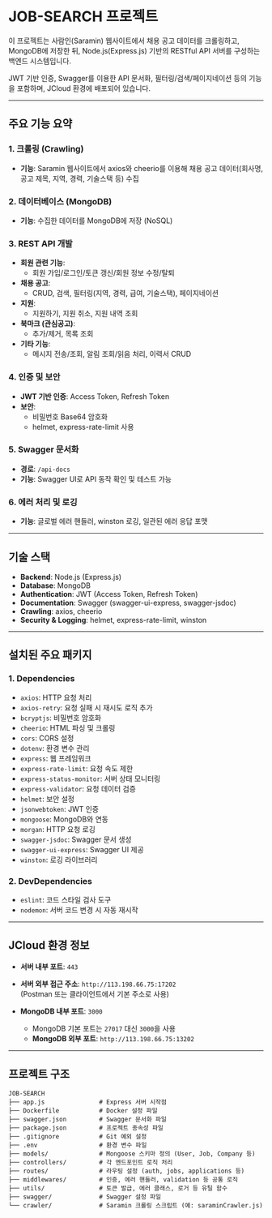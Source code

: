 # JOB-SEARCH 프로젝트

이 프로젝트는 사람인(Saramin) 웹사이트에서 채용 공고 데이터를 크롤링하고, MongoDB에 저장한 뒤, Node.js(Express.js) 기반의 RESTful API 서버를 구성하는 백엔드 시스템입니다. 

JWT 기반 인증, Swagger를 이용한 API 문서화, 필터링/검색/페이지네이션 등의 기능을 포함하며, JCloud 환경에 배포되어 있습니다.

---

## 주요 기능 요약

### 1. 크롤링 (Crawling)
- **기능**: Saramin 웹사이트에서 axios와 cheerio를 이용해 채용 공고 데이터(회사명, 공고 제목, 지역, 경력, 기술스택 등) 수집

### 2. 데이터베이스 (MongoDB)
- **기능**: 수집한 데이터를 MongoDB에 저장 (NoSQL)

### 3. REST API 개발
- **회원 관련 기능**:
  - 회원 가입/로그인/토큰 갱신/회원 정보 수정/탈퇴
- **채용 공고**:
  - CRUD, 검색, 필터링(지역, 경력, 급여, 기술스택), 페이지네이션
- **지원**:
  - 지원하기, 지원 취소, 지원 내역 조회
- **북마크 (관심공고)**:
  - 추가/제거, 목록 조회
- **기타 기능**:
  - 메시지 전송/조회, 알림 조회/읽음 처리, 이력서 CRUD

### 4. 인증 및 보안
- **JWT 기반 인증**: Access Token, Refresh Token
- **보안**: 
  - 비밀번호 Base64 암호화
  - helmet, express-rate-limit 사용

### 5. Swagger 문서화
- **경로**: `/api-docs`
- **기능**: Swagger UI로 API 동작 확인 및 테스트 가능

### 6. 에러 처리 및 로깅
- **기능**: 글로벌 에러 핸들러, winston 로깅, 일관된 에러 응답 포맷

---

## 기술 스택

- **Backend**: Node.js (Express.js)
- **Database**: MongoDB
- **Authentication**: JWT (Access Token, Refresh Token)
- **Documentation**: Swagger (swagger-ui-express, swagger-jsdoc)
- **Crawling**: axios, cheerio
- **Security & Logging**: helmet, express-rate-limit, winston

---

## 설치된 주요 패키지

### 1. **Dependencies**
- `axios`: HTTP 요청 처리
- `axios-retry`: 요청 실패 시 재시도 로직 추가
- `bcryptjs`: 비밀번호 암호화
- `cheerio`: HTML 파싱 및 크롤링
- `cors`: CORS 설정
- `dotenv`: 환경 변수 관리
- `express`: 웹 프레임워크
- `express-rate-limit`: 요청 속도 제한
- `express-status-monitor`: 서버 상태 모니터링
- `express-validator`: 요청 데이터 검증
- `helmet`: 보안 설정
- `jsonwebtoken`: JWT 인증
- `mongoose`: MongoDB와 연동
- `morgan`: HTTP 요청 로깅
- `swagger-jsdoc`: Swagger 문서 생성
- `swagger-ui-express`: Swagger UI 제공
- `winston`: 로깅 라이브러리

### 2. **DevDependencies**
- `eslint`: 코드 스타일 검사 도구
- `nodemon`: 서버 코드 변경 시 자동 재시작

---

## JCloud 환경 정보

- **서버 내부 포트**: `443`
- **서버 외부 접근 주소**: `http://113.198.66.75:17202`  
  (Postman 또는 클라이언트에서 기본 주소로 사용)

- **MongoDB 내부 포트**: `3000`  
  - MongoDB 기본 포트는 `27017` 대신 `3000`을 사용
  - **MongoDB 외부 포트**: `http://113.198.66.75:13202`

---

## 프로젝트 구조

```plaintext
JOB-SEARCH
├── app.js               # Express 서버 시작점
├── Dockerfile           # Docker 설정 파일
├── swagger.json         # Swagger 문서화 파일
├── package.json         # 프로젝트 종속성 파일
├── .gitignore           # Git 예외 설정
├── .env                 # 환경 변수 파일
├── models/              # Mongoose 스키마 정의 (User, Job, Company 등)
├── controllers/         # 각 엔드포인트 로직 처리
├── routes/              # 라우팅 설정 (auth, jobs, applications 등)
├── middlewares/         # 인증, 에러 핸들러, validation 등 공통 로직
├── utils/               # 토큰 발급, 에러 클래스, 로거 등 유틸 함수
├── swagger/             # Swagger 설정 파일
└── crawler/             # Saramin 크롤링 스크립트 (예: saraminCrawler.js)

